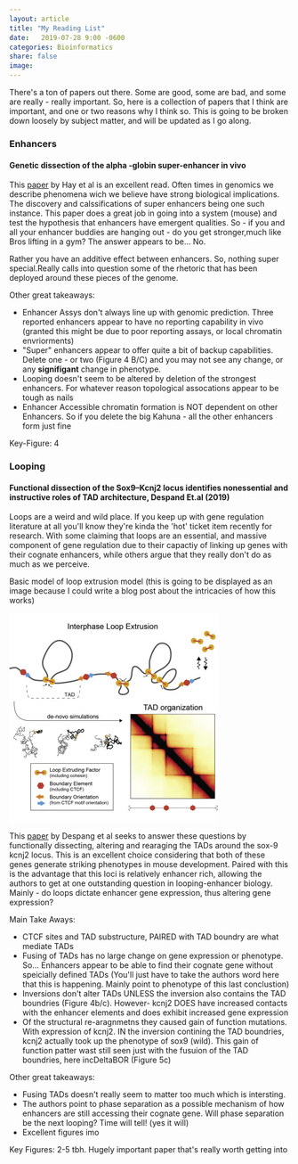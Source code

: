 ```yaml
---
layout: article
title: "My Reading List"
date:   2019-07-28 9:00 -0600
categories: Bioinformatics
share: false
image:
---
```


There's a ton of papers out there. Some are good, some are bad, and some are
really - really important. So, here is a collection of papers that I think are
important, and one or two reasons why I think so. This is going to be broken
down loosely by subject matter, and will be updated as I go along.



### Enhancers 

#### Genetic dissection of the  alpha -globin super-enhancer in vivo

This [paper](https://www.nature.com/articles/ng.3605) by Hay et al is an
excellent read. Often times in genomics we describe phenomena wich we believe
have strong biological implications. The discovery and calssifications of super
enhancers being one such instance. This paper does a great job in going into a
system (mouse) and test the hypothesis that enhancers have emergent qualities. 
So - if you and all your enhancer buddies are hanging out - do you get stronger,much like Bros lifting in a gym? The answer appears to be... No.

Rather you have an additive effect between enhancers. So, nothing super special.Really calls into question some of the rhetoric that has been deployed around these pieces of the genome.

Other great takeaways:

+ Enhancer Assys don't always line up with genomic prediction. Three reported enhancers appear to have no reporting capability in vivo (granted this might be due to poor reporting assays, or local chromatin envriorments)
+ "Super" enhancers appear to offer quite a bit of backup capabilities. Delete one - or two (Figure 4 B/C) and you may not see any change, or any **signifigant** change in phenotype. 
+ Looping doesn't seem to be altered by deletion of the strongest enhancers. For whatever reason topological assocations appear to be tough as nails
+ Enhancer Accessible chromatin formation is NOT dependent on other Enhancers. So if you delete the big Kahuna - all the other enhancers form just fine

Key-Figure: 4


### Looping 

#### Functional dissection of the Sox9–Kcnj2 locus identifies nonessential and instructive roles of TAD architecture, Despand Et.al (2019)

Loops are a weird and wild place. If you keep up with gene regulation
literature at all you'll know they're kinda the 'hot' ticket item recently for
research. With some claiming that loops are an essential, and massive component
of gene regulation due to their capactiy of linking up genes with their
cognate enhancers, while others argue that they really don't do as much as we
perceive. 

Basic model of loop extrusion model (this is going to be displayed as an image
because I could write a blog post about the intricacies of how this works)


![alt text](/images/loop_model.jpg)


This [paper](https://www.nature.com/articles/s41588-019-0466-z) by Despang et
al seeks to answer these questions by functionally dissecting, altering and
rearaging the TADs around the sox-9 kcnj2 locus. This is an excellent choice
considering that both of these genes generate striking phenotypes in mouse
development. Paired with this is the advantage that this loci is relatively 
enhancer rich, allowing the authors to get at one outstanding question in
looping-enhancer biology. Mainly - do loops dictate enhancer gene expression,
thus altering gene expression?

Main Take Aways: 
+ CTCF sites and TAD substructure, PAIRED with TAD boundry are
what mediate TADs
+ Fusing of TADs has no large change on gene expression or phenotype. So...
Enhancers appear to be able to find their cognate gene without speicially
defined TADs (You'll just have to take the authors word here that this is
happening. Mainly point to phenotype of this last conclustion)
+ Inversions don't alter TADs UNLESS the inversion also contains the TAD
boundries (Figure 4b/c). However- kcnj2 DOES have increased contacts with the
enhancer elements and does exhibit increased gene expression
+ Of the structural re-aragnmetns they caused gain of function mutations. With
expression of kcnj2. IN the inversion contining the TAD boundries, kcnj2
actually took up the phenotype of sox9 (wild). This gain of function patter
wast still seen just with the fusuion of the TAD boundries, here incDeltaBOR
(Figure 5c)

Other great takeaways: 

+ Fusing TADs doesn't really seem to matter too much which is intersting.
+ The authors point to phase separation as a possible mechanism of how enhancers
are still accessing their cognate gene. Will phase separation be the next
looping? Time will tell! (yes it will)
+ Excellent figures imo

Key Figures: 2-5 tbh. Hugely important paper that's really worth getting into





